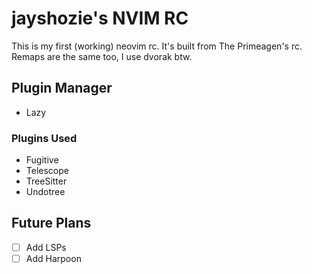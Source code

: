 # jayshozie's NVIM RC

This is my first (working) neovim rc. It's built from The Primeagen's rc.
Remaps are the same too, I use dvorak btw.

## Plugin Manager

- Lazy

### Plugins Used

- Fugitive
- Telescope
- TreeSitter
- Undotree

## Future Plans

- [ ] Add LSPs
- [ ] Add Harpoon
